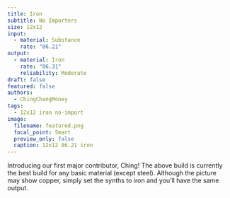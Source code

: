 ```yaml
---
title: Iron
subtitle: No Importers
size: 12x12
input:
  - material: Substance
    rate: "86.21"
output:
  - material: Iron
    rate: "86.31"
    reliability: Moderate
draft: false
featured: false
authors:
  - ChingChangMoney
tags:
  - 12x12 iron no-import
image:
  filename: featured.png
  focal_point: Smart
  preview_only: false
  caption: 12x12 86.21 iron
---
```

Introducing our first major contributor, Ching! The above build is currently the best build for any basic material (except steel). Although the picture may show copper, simply set the synths to iron and you’ll have the same output.